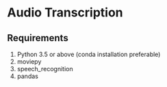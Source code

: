 # Audio Transcription

## Requirements
1. Python 3.5 or above (conda installation preferable)
2. moviepy
3. speech_recognition
4. pandas
